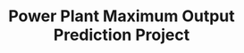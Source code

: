 ---
title: Power Plant Maximum Output Prediction Project
Project Duration: 2021.03 ~ 2021.06
Project Overview: Development of a site to predict maximum output for improving bidding process in combined cycle power plants
Applied Technologies: JavaScript, HTML, CSS, Python, Django, Pandas, XGBoost
Key Roles: Front-end Developer, AI Model Developer
screenshots: ["/POWER-PLANT-PROJECT1.png"]
---